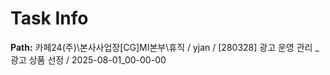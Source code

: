 # Task Info

**Path:** 카페24(주)\본사사업장\[CG]MI본부\휴직 / yjan / [280328] 광고 운영 관리 _ 광고 상품 선정 / 2025-08-01_00-00-00

